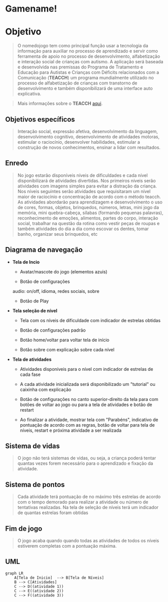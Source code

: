 # Gamename!


# Objetivo

> O nomedojogo tem como principal função usar a tecnologia da informação para auxiliar no processo de aprendizado e servir como ferramenta de apoio no processo de desenvolvimento, alfabetização e interação social de crianças com autismo. A aplicação será baseada e desenvolvida nas premissas do Programa de Tratamento e Educação para Autistas e Crianças com Déficits relacionados com a Comunicação (**TEACCH**) um programa mundialmente utilizado no processo de alfabetização de crianças com transtorno de desenvolvimento e também disponibilizará de uma interface auto explicativa.



> Mais informações sobre o  **TEACCH**  [aqui](http://http://www.universoautista.com.br/autismo/modules/works/item.php?id=8).


## Objetivos específicos

>Interação social, expressão afetiva, desenvolvimento da linguagem, desenvolvimento cognitivo, desenvolvimento de atividades motoras, estimular o raciocínio, desenvolver habilidades, estimular a construção de novos conhecimentos, ensinar a lidar com resultados.

## Enredo

>No jogo estarão disponíveis níveis de dificuldades e cada nível disponibilizará de atividades divertidas. Nos primeiros níveis serão atividades com imagens simples para evitar a distração da criança. Nos níveis seguintes serão atividades que requisitaram um nível maior de raciocínio e concentração de acordo com o método teacch. As atividades abordarão para aprendizagem e desenvolvimento o uso de cores, formas, objetos, brinquedos, números, letras, mini jogo da memória, mini quebra-cabeça, sílabas (formando pequenas palavras), reconhecimento de emoções, alimentos, partes do corpo, interação social, trabalhar na questão da rotina como vestir peças de roupas e também atividades do dia a dia como escovar os dentes, tomar banho, organizar seus brinquedos, etc


## Diagrama de navegação

- **Tela de Incio**
	+  Avatar/mascote do jogo (elementos azuis)
	
	+	 Botão de configurações
	
	 audio: on/off, idioma, redes sociais, sobre	
	
    + Botão de Play

- **Tela seleção de nível**
	+  Tela com os níveis de dificuldade com indicador de estrelas obtidas 
	
	+	 Botão de configurações padrão
	
   + Botão home/voltar para voltar tela de início
   
   + Botão sobre com explicação sobre cada nível

- **Tela de atividades**
	+  Atividades disponíveis para o nível com indicador de estrelas de cada fase
	
	+	 A cada atividade inicializada será disponibilizado um "tutorial" ou caixinha com explicação
	 
   + Botão de configurações no canto superior-direito da tela para com botões de voltar ao jogo ou para a tela de atividades e botão de restart

	+ Ao finalizar a atividade, mostrar tela com "Parabéns", indicativo de pontuação de acordo com as regras, botão de voltar para tela de níveis, restart e próxima atividade a ser realizada



## Sistema de vidas

>O jogo não terá sistemas de vidas, ou seja, a criança poderá tentar quantas vezes forem necessário para o aprendizado e fixação da atividade.

## Sistema de pontos

>Cada atividade terá pontuação de no máximo três estrelas de acordo com o tempo demorado para realizar a atividade ou número de tentativas realizadas. Na tela de seleção de níveis terá um indicador de quantas estrelas foram obtidas






## Fim de jogo

>O jogo acaba quando quando todas as atividades de todos os níveis estiverem completas com a pontuação máxima.


## UML 


```mermaid
graph LR
    A[Tela de Inicio]  --> B[Tela de Níveis]
    B --> C[Atividades]
    C --> D((atividade 1))
    C --> E((atividade 2))
    C --> F((atividade 3))
```
